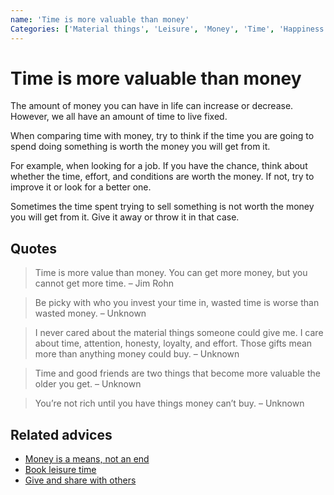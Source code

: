 ```yaml
---
name: 'Time is more valuable than money'
Categories: ['Material things', 'Leisure', 'Money', 'Time', 'Happiness']
---
```

# Time is more valuable than money

The amount of money you can have in life can increase or decrease. However, we all have an amount of time to live fixed.

When comparing time with money, try to think if the time you are going to spend doing something is worth the money you will get from it.

For example, when looking for a job. If you have the chance, think about whether the time, effort, and conditions are worth the money. If not, try to improve it or look for a better one.

Sometimes the time spent trying to sell something is not worth the money you will get from it. Give it away or throw it in that case.

## Quotes

> Time is more value than money. You can get more money, but you cannot get more time. – Jim Rohn

> Be picky with who you invest your time in, wasted time is worse than wasted money. – Unknown

> I never cared about the material things someone could give me. I care about time, attention, honesty, loyalty, and effort. Those gifts mean more than anything money could buy. – Unknown

> Time and good friends are two things that become more valuable the older you get. – Unknown

> You’re not rich until you have things money can’t buy. – Unknown

## Related advices

- [Money is a means, not an end](../Money%20is%20a%20means,%20not%20an%20end/index.md)
- [Book leisure time](../Book%20leisure%20time/index.md)
- [Give and share with others](../Give%20and%20share%20with%20others/index.md)